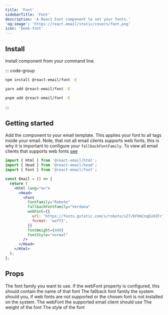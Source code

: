 ```yaml
---
title: 'Font'
sidebarTitle: 'Font'
description: 'A React Font component to set your fonts.'
'og:image': 'https://react.email/static/covers/font.png'
icon: 'book-font'
---
```


## Install

Install component from your command line.

::: code-group

```sh npm
npm install @react-email/font -E
```

```sh yarn
yarn add @react-email/font -E
```

```sh pnpm
pnpm add @react-email/font -E
```

:::

## Getting started

Add the component to your email template. This applies your font to all tags inside your email.
Note, that not all email clients supports web fonts, this is why it is important to configure your `fallbackFontFamily`.
To view all email clients that supports web fonts [see](https://www.caniemail.com/features/css-at-font-face/)

```jsx
import { Html } from '@react-email/html';
import { Head } from '@react-email/head';
import { Font } from '@react-email/font';

const Email = () => {
  return (
    <Html lang="en">
      <Head>
        <Font
          fontFamily="Roboto"
          fallbackFontFamily="Verdana"
          webFont={{
            url: 'https://fonts.gstatic.com/s/roboto/v27/KFOmCnqEu92Fr1Mu4mxKKTU1Kg.woff2',
            format: 'woff2',
          }}
          fontWeight={400}
          fontStyle="normal"
        />
      </Head>
    </Html>
  );
};
```

## Props

<ResponseField name="fontFamily" type="string">
  The font family you want to use. If the webFont property is configured, this
  should contain the name of that font
</ResponseField>

<ResponseField name="fallbackFontFamily" type="string">
  The fallback font family the system should you, if web fonts are not supported
  or the chosen font is not installed on the system.
</ResponseField>

<ResponseField name="webFont" type="{url: string, format: string} | undefined">
  The webFont the supported email client should use
</ResponseField>

<ResponseField name="fontWeight" type="number | string">
  The weight of the font
</ResponseField>

<ResponseField name="fontStyle" type="string">
  The style of the font
</ResponseField>

